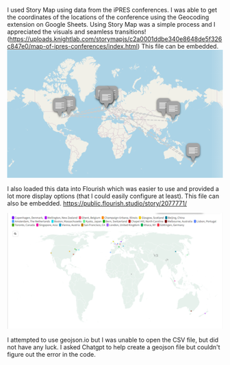 I used Story Map using data from the iPRES conferences. I was able to get the coordinates of the locations of the conference using the Geocoding extension on Google Sheets.
Using Story Map was a simple process and I appreciated the visuals and seamless transitions! (https://uploads.knightlab.com/storymapjs/c2a0001ddbe340e8648de5f326c847e0/map-of-ipres-conferences/index.html)
This file can be embedded. 
![Alt text](image-4.png)

I also loaded this data into Flourish which was easier to use and provided a lot more display options (that I could easily configure at least). This file can also be embedded.
https://public.flourish.studio/story/2077771/

![Alt text](image-3.png)

I attempted to use geojson.io but I was unable to open the CSV file, but did not have any luck. 
I asked Chatgpt to help create a geojson file but couldn't figure out the error in the code. 




